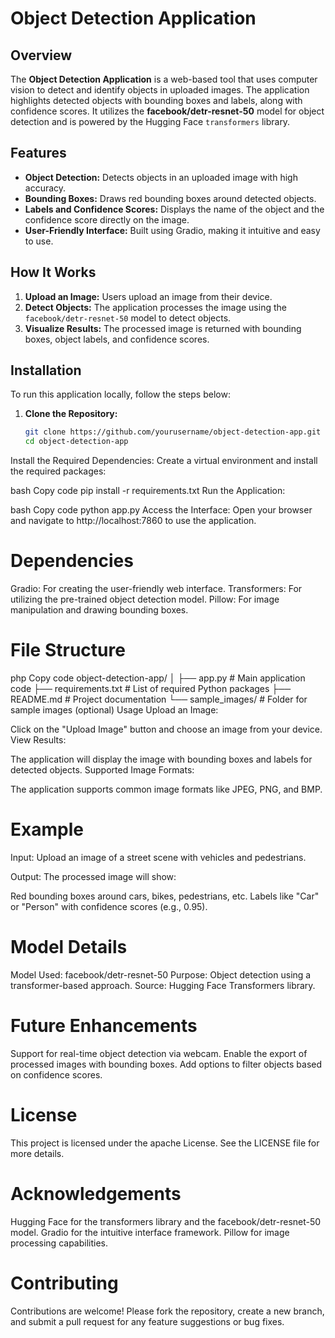 # Object Detection Application

## Overview
The **Object Detection Application** is a web-based tool that uses computer vision to detect and identify objects in uploaded images. The application highlights detected objects with bounding boxes and labels, along with confidence scores. It utilizes the **facebook/detr-resnet-50** model for object detection and is powered by the Hugging Face `transformers` library.

## Features
- **Object Detection:** Detects objects in an uploaded image with high accuracy.
- **Bounding Boxes:** Draws red bounding boxes around detected objects.
- **Labels and Confidence Scores:** Displays the name of the object and the confidence score directly on the image.
- **User-Friendly Interface:** Built using Gradio, making it intuitive and easy to use.

## How It Works
1. **Upload an Image:** Users upload an image from their device.
2. **Detect Objects:** The application processes the image using the `facebook/detr-resnet-50` model to detect objects.
3. **Visualize Results:** The processed image is returned with bounding boxes, object labels, and confidence scores.

## Installation

To run this application locally, follow the steps below:

1. **Clone the Repository:**
   ```bash
   git clone https://github.com/yourusername/object-detection-app.git
   cd object-detection-app
Install the Required Dependencies: Create a virtual environment and install the required packages:

bash
Copy code
pip install -r requirements.txt
Run the Application:

bash
Copy code
python app.py
Access the Interface: Open your browser and navigate to http://localhost:7860 to use the application.

# Dependencies
Gradio: For creating the user-friendly web interface.
Transformers: For utilizing the pre-trained object detection model.
Pillow: For image manipulation and drawing bounding boxes.
# File Structure
php
Copy code
object-detection-app/
│
├── app.py                # Main application code
├── requirements.txt      # List of required Python packages
├── README.md             # Project documentation
└── sample_images/        # Folder for sample images (optional)
Usage
Upload an Image:

Click on the "Upload Image" button and choose an image from your device.
View Results:

The application will display the image with bounding boxes and labels for detected objects.
Supported Image Formats:

The application supports common image formats like JPEG, PNG, and BMP.
# Example
Input:
Upload an image of a street scene with vehicles and pedestrians.

Output:
The processed image will show:

Red bounding boxes around cars, bikes, pedestrians, etc.
Labels like "Car" or "Person" with confidence scores (e.g., 0.95).
# Model Details
Model Used: facebook/detr-resnet-50
Purpose: Object detection using a transformer-based approach.
Source: Hugging Face Transformers library.
# Future Enhancements
Support for real-time object detection via webcam.
Enable the export of processed images with bounding boxes.
Add options to filter objects based on confidence scores.
# License
This project is licensed under the apache License. See the LICENSE file for more details.

# Acknowledgements
Hugging Face for the transformers library and the facebook/detr-resnet-50 model.
Gradio for the intuitive interface framework.
Pillow for image processing capabilities.
# Contributing
Contributions are welcome! Please fork the repository, create a new branch, and submit a pull request for any feature suggestions or bug fixes.
